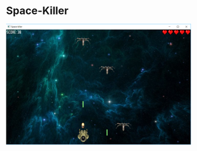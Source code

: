 # Space-Killer

![](https://raw.githubusercontent.com/jankulik/Space-Killer/master/space_killer.png)
